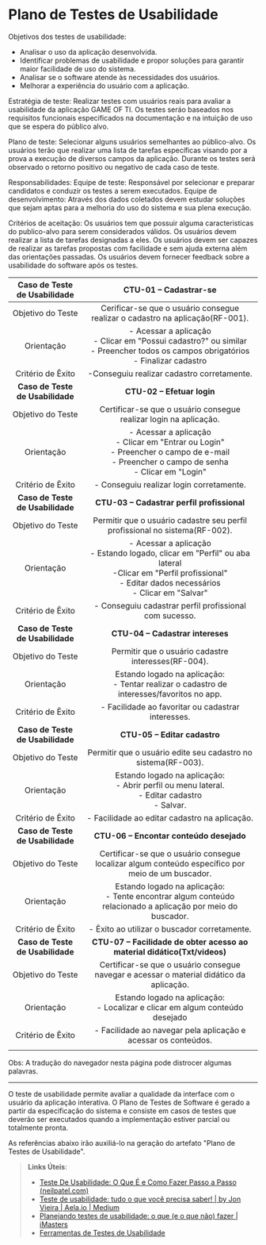 # Plano de Testes de Usabilidade

Objetivos dos testes de usabilidade:
- Analisar o uso da aplicação desenvolvida.
- Identificar problemas de usabilidade e propor soluções para garantir maior facilidade de uso do sistema.
- Analisar se o software atende às necessidades dos usuários.
- Melhorar a experiência do usuário com a aplicação.

Estratégia de teste:
 Realizar testes com usuários reais para avaliar a usabilidade da aplicação GAME OF TI. Os testes seráo baseados nos requisitos funcionais especificados na documentação e na intuição de uso que se espera do público alvo.

Plano de teste:
Selecionar alguns usuários semelhantes ao público-alvo.
Os usuários terão que realizar uma lista de tarefas específicas visando por a prova a execução de diversos campos da aplicação.
Durante os testes será observado o retorno positivo ou negativo de cada caso de teste.

Responsabilidades:
Equipe de teste: Responsável por selecionar e preparar candidatos e conduzir os testes a serem executados.
Equipe de desenvolvimento: Através dos dados coletados devem estudar soluções que sejam aptas para a melhoria do uso do sistema e sua plena execução.

Critérios de aceitação:
Os usuários tem que possuir alguma caracteristicas do publico-alvo para serem considerados válidos.
Os usuários devem realizar a lista de tarefas designadas a eles.
Os usuários devem ser capazes de realizar as tarefas propostas com facilidade e sem ajuda externa além das orientações passadas.
Os usuários devem fornecer feedback sobre a usabilidade do software após os testes.

| **Caso de Teste de Usabilidade** 	| **CTU-01 – Cadastrar-se** 	|
|:---:	|:---:	|
| Objetivo do Teste 	| Cerificar-se que o usuário consegue realizar o cadastro na aplicação(RF-001). |
| Orientação 	| - Acessar a aplicação <br> - Clicar em "Possui cadastro?" ou similar <br> - Preencher todos os campos obrigatórios <br> - Finalizar cadastro |
| Critério de Êxito | -Conseguiu realizar cadastro corretamente. |
| **Caso de Teste de Usabilidade** 	| **CTU-02 – Efetuar login**	|
| Objetivo do Teste 	| Certificar-se que o usuário consegue realizar login na aplicação. |
| Orientação 	| - Acessar a aplicação <br> - Clicar em "Entrar ou Login" <br> - Preencher o campo de e-mail <br> - Preencher o campo de senha <br> - Clicar em "Login" |
|Critério de Êxito | - Conseguiu realizar login corretamente. |
| **Caso de Teste de Usabilidade** 	| **CTU-03 – Cadastrar perfil profissional**	|
| Objetivo do Teste 	| Permitir que o usuário cadastre seu perfil profissional no sistema(RF-002). |
| Orientação 	| - Acessar a aplicação <br> - Estando logado, clicar em "Perfil" ou aba lateral <br> -Clicar em "Perfil profissional" <br> - Editar dados necessários <br> - Clicar em "Salvar" |
|Critério de Êxito | - Conseguiu cadastrar perfil profissional com sucesso. |
| **Caso de Teste de Usabilidade** 	| **CTU-04 – Cadastrar intereses**	|
| Objetivo do Teste 	| Permitir que o usuário cadastre interesses(RF-004). |
| Orientação 	|  Estando logado na aplicação: <br> - Tentar realizar o cadastro de interesses/favoritos no app. |
| Critério de Êxito | - Facilidade ao favoritar ou cadastrar interesses. |
| **Caso de Teste de Usabilidade** 	| **CTU-05 – Editar cadastro**	|
| Objetivo do Teste 	| Permitir que o usuário edite seu cadastro no sistema(RF-003). |
| Orientação 	|  Estando logado na aplicação: <br> - Abrir perfil ou menu lateral. <br> - Editar cadastro <br> - Salvar.|
| Critério de Êxito | - Facilidade ao editar cadastro na aplicação. |
| **Caso de Teste de Usabilidade** 	| **CTU-06 – Encontar conteúdo desejado**	|
| Objetivo do Teste 	| Certificar-se que o usuário consegue localizar algum conteúdo específico por meio de um buscador. |
| Orientação 	| Estando logado na aplicação: <br> - Tente encontrar algum conteúdo relacionado a aplicação por meio do buscador. <br> |
| Critério de Êxito | - Êxito ao utilizar o buscador corretamente. |
| **Caso de Teste de Usabilidade** 	| **CTU-07 – Facilidade de obter acesso ao material didático(Txt/videos)**	|
| Objetivo do Teste 	| Certificar-se que o usuário consegue navegar e acessar o material didático da aplicação. |
| Orientação 	| Estando logado na aplicação: <br> - Localizar e clicar em algum conteúdo desejado <br> |
| Critério de Êxito | - Facilidade ao navegar pela aplicação e acessar os conteúdos. |
|  	|  	|
 Obs: A tradução do navegador nesta página pode distrocer algumas palavras.
 
-----------------------------------------------------------------
O teste de usabilidade permite avaliar a qualidade da interface com o usuário da aplicação interativa. O Plano de Testes de Software é gerado a partir da especificação do sistema e consiste em casos de testes que deverão ser executados quando a implementação estiver parcial ou totalmente pronta.

As referências abaixo irão auxiliá-lo na geração do artefato "Plano de Testes de Usabilidade".

> **Links Úteis**:
> - [Teste De Usabilidade: O Que É e Como Fazer Passo a Passo (neilpatel.com)](https://neilpatel.com/br/blog/teste-de-usabilidade/)
> - [Teste de usabilidade: tudo o que você precisa saber! | by Jon Vieira | Aela.io | Medium](https://medium.com/aela/teste-de-usabilidade-o-que-voc%C3%AA-precisa-saber-39a36343d9a6/)
> - [Planejando testes de usabilidade: o que (e o que não) fazer | iMasters](https://imasters.com.br/design-ux/planejando-testes-de-usabilidade-o-que-e-o-que-nao-fazer/)
> - [Ferramentas de Testes de Usabilidade](https://www.usability.gov/how-to-and-tools/resources/templates.html)
